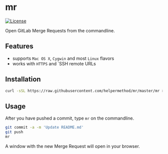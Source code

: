 # mr

[![License](https://img.shields.io/badge/license-MIT-blue.svg)](https://raw.githubusercontent.com/helpermethod/mr/master/LICENSE)

Open GitLab Merge Requests from the commandline.

## Features

* supports `Mac OS X`, `Cygwin` and most `Linux` flavors
* works with `HTTPS` and `SSH remote URLs

## Installation

```sh
curl -sSL https://raw.githubusercontent.com/helpermethod/mr/master/mr > /usr/local/bin/mr && chmod +x /usr/local/bin/mr
```

## Usage

After you have pushed a commit, type `mr` on the commandline.

```sh
git commit -a -m 'Update README.md'
git push
mr
```

A window with the new Merge Request will open in your browser.
